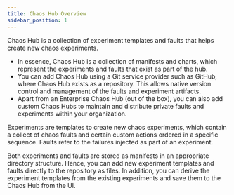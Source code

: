 ```yaml
---
title: Chaos Hub Overview
sidebar_position: 1
---
```


Chaos Hub is a collection of experiment templates and faults that helps create new chaos experiments.

- In essence, Chaos Hub is a collection of manifests and charts, which represent the experiments and faults that exist as part of the hub.
- You can add Chaos Hub using a Git service provider such as GitHub, where Chaos Hub exists as a repository. This allows native version control and management of the faults and experiment artifacts.
- Apart from an Enterprise Chaos Hub (out of the box), you can also add custom Chaos Hubs to maintain and distribute private faults and experiments within your organization.

Experiments are templates to create new chaos experiments, which contain a collect of chaos faults and certain custom actions ordered in a specific sequence. Faults refer to the failures injected as part of an experiment.

Both experiments and faults are stored as manifests in an appropriate directory structure. Hence, you can add new experiment templates and faults directly to the repository as files. In addition, you can derive the experiment templates from the existing experiments and save them to the Chaos Hub from the UI.
